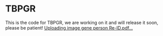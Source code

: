 # TBPGR
This is the code for TBPGR, we are working on it and will release it soon, please be patient!
[Uploading image gene person Re-ID.pdf…]()
